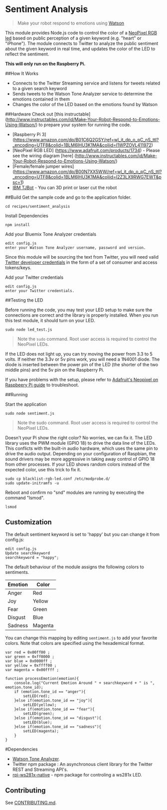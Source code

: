 # Sentiment Analysis

> Make your robot respond to emotions using [Watson](http://www.ibm.com/watson/developercloud/tone-analyzer.html)

This module provides Node.js code to control the color of a [NeoPixel RGB led](https://www.adafruit.com/product/1938) based on public perception of a given keyword (e.g. "heart" or "iPhone"). The module connects to Twitter to analyze the public sentiment about the given keyword in real time, and updates the color of the LED to reflect the sentiment.

**This will only run on the Raspberry Pi.**

##How It Works
- Connects to the Twitter Streaming service and listens for tweets related to a given search keyword
- Sends tweets to the Watson Tone Analyzer service to determine the emotions contained in them
- Changes the color of the LED based on the emotions found by Watson

##Hardware
Check out [this instructable] (http://www.instructables.com/id/Make-Your-Robot-Respond-to-Emotions-Using-Watson/) to prepare your system for running the code.

- [Raspberry Pi 3] (https://www.amazon.com/dp/B01C6Q2GSY/ref=wl_it_dp_o_pC_nS_ttl?_encoding=UTF8&colid=1BLM6IHU3K1MA&coliid=I1WPZOVL411972)
- [NeoPixel RGB LED] (https://www.adafruit.com/products/1734) - Please see the wiring diagram [here] (http://www.instructables.com/id/Make-Your-Robot-Respond-to-Emotions-Using-Watson/)
- [Female/female jumper wires] (https://www.amazon.com/dp/B00N7XX5WW/ref=wl_it_dp_o_pC_nS_ttl?_encoding=UTF8&colid=1BLM6IHU3K1MA&coliid=I2Z3LX9RWG7EWT&psc=1)
- [IBM TJBot](http://ibm.biz/mytjbot) - You can 3D print or laser cut the robot

##Build
Get the sample code and go to the application folder.
    
    cd recipes/sentiment_analysis

Install Dependencies

    npm install

Add your Bluemix Tone Analyzer credentials

    edit config.js
    enter your Watson Tone Analyzer username, password and version.
    
Since this module will be sourcing the text from Twitter, you will need valid [Twitter developer credentials](https://apps.twitter.com/) in the form of a set of consumer and access tokens/keys.

Add your Twitter credentials

    edit config.js
    enter your Twitter credentials.

##Testing the LED

Before running the code, you may test your LED setup to make sure the connections are correct and the library is properly installed. When you run this test module, it should turn on your LED.

    sudo node led_test.js

> Note the `sudo` command. Root user access is required to control the NeoPixel LEDs.

If the LED does not light up, you can try moving the power from 3.3 to 5 volts. If neither the 3.3v or 5v pins work, you will need a 1N4001 diode.  The diode is inserted between the power pin of the LED (the shorter of the two middle pins) and the 5v pin on the Raspberry Pi.

If you have problems with the setup, please refer to [Adafruit's Neopixel on Raspbeery Pi guide](https://learn.adafruit.com/neopixels-on-raspberry-pi/overview
) to troubleshoot.

##Running

Start the application
   
    sudo node sentiment.js

> Note the sudo command. Root user access is required to control the NeoPixel LEDs.

Doesn't your Pi show the right color? No worries, we can fix it. The LED library uses the PWM module (GPIO 18) to drive the data line of the LEDs. This conflicts with the built-in audio hardware, which uses the same pin to drive the audio output. Depending on your configuration of Raspbian, the sound drivers may be more aggressive in taking away control of GPIO 18 from other processes. If your LED shows random colors instead of the expected color, use this trick to fix it.

	sudo cp blacklist-rgb-led.conf /etc/modprobe.d/
	sudo update-initramfs -u

Reboot and confirm no "snd" modules are running by executing the command "lsmod".

	lsmod    
	
## Customization
The default sentiment keyword is set to 'happy' but you can change it from config.js:

    edit config.js
    Update searchkeyword
    searchkeyword = "happy";

The default behaviour of the module assigns the following colors to sentiments.

| Emotion | Color |
| --- | --- |
| Anger | Red |
| Joy | Yellow |
| Fear | Green |
| Disgust | Blue |
| Sadness | Magenta | 

You can change this mapping by editing `sentiment.js` to add your favorite colors. Note that colors are specified using the hexademical format.

	var red = 0x00ff00 ;
	var green = 0xff0000 ;
	var blue = 0x0000ff ;
	var yellow = 0xffff00 ;
	var magenta = 0x00ffff ;
	
	function processEmotion(emotion){
		console.log("Current Emotion Around " + searchkeyword + " is ", emotion.tone_id);
		if (emotion.tone_id == "anger"){
			setLED(red);
		}else if(emotion.tone_id == "joy"){
			setLED(yellow);
		}else if(emotion.tone_id == "fear"){
			setLED(green);
		}else if(emotion.tone_id == "disgust"){
			setLED(blue);
		}else if(emotion.tone_id == "sadness"){
			setLED(magenta);
		}
	}

#Dependencies
- [Watson Tone Analyzer](http://www.ibm.com/watson/developercloud/tone-analyzer.html).
- Twitter npm package : An asynchronous client library for the Twitter REST and Streaming API's.
- [rpi-ws281x-native](https://github.com/beyondscreen/node-rpi-ws281x-native) - npm package for controling a ws281x LED.

## Contributing
See [CONTRIBUTING.md](../../CONTRIBUTING.md).
